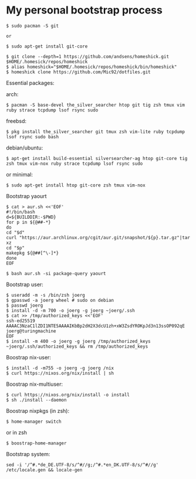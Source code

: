# My personal bootstrap process

```console
$ sudo pacman -S git
```

    or

```console
$ sudo apt-get install git-core

$ git clone --depth=1 https://github.com/andsens/homeshick.git $HOME/.homesick/repos/homeshick
$ alias homeshick="$HOME/.homesick/repos/homeshick/bin/homeshick"
$ homeshick clone https://github.com/Mic92/dotfiles.git
```

Essential packages:

arch:

```console
$ pacman -S base-devel the_silver_searcher htop git tig zsh tmux vim ruby strace tcpdump lsof rsync sudo
```

freebsd:

```console
$ pkg install the_silver_searcher git tmux zsh vim-lite ruby tcpdump lsof rsync sudo bash
```

debian/ubuntu:

```console
$ apt-get install build-essential silversearcher-ag htop git-core tig zsh tmux vim-nox ruby strace tcpdump lsof rsync sudo
```

or minimal:

```console
$ sudo apt-get install htop git-core zsh tmux vim-nox
```

Bootstrap yaourt

```console
$ cat > aur.sh <<'EOF'
#!/bin/bash
d=${BUILDDIR:-$PWD}
for p in ${@##-*}
do
cd "$d"
curl "https://aur.archlinux.org/cgit/aur.git/snapshot/${p}.tar.gz"|tar xz
cd "$p"
makepkg ${@##[^\-]*}
done
EOF
```

```console
$ bash aur.sh -si package-query yaourt
```

Bootstrap user:

```console
$ useradd -m -s /bin/zsh joerg
$ gpasswd -a joerg wheel # sudo on debian
$ passwd joerg
$ install -d -m 700 -o joerg -g joerg ~joerg/.ssh
$ cat >> /tmp/authorized_keys <<'EOF'
ssh-ed25519 AAAAC3NzaC1lZDI1NTE5AAAAIKbBp2dH2X3dcU1zh+xW3ZsdYROKpJd3n13ssOP092qE joerg@turingmachine
EOF
$ install -m 400 -o joerg -g joerg /tmp/authorized_keys ~joerg/.ssh/authorized_keys && rm /tmp/authorized_keys
```

Boostrap nix-user:

```console
$ install -d -m755 -o joerg -g joerg /nix
$ curl https://nixos.org/nix/install | sh
```

Boostrap nix-multiuser:

```console
$ curl https://nixos.org/nix/install -o install
$ sh ./install --daemon
```

Boostrap nixpkgs (in zsh):

```console
$ home-manager switch
```

or in zsh

```console
$ boostrap-home-manager
```


Bootstrap system:

```console
sed -i '/^#.*de_DE.UTF-8/s/^#//g;/^#.*en_DK.UTF-8/s/^#//g' /etc/locale.gen && locale-gen
```
